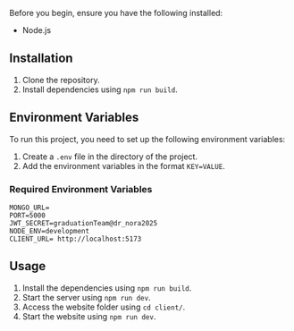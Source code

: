 Before you begin, ensure you have the following installed:

- Node.js

## Installation

1. Clone the repository.
2. Install dependencies using `npm run build`.

## Environment Variables

To run this project, you need to set up the following environment variables:

1. Create a `.env` file in the directory of the project.
2. Add the environment variables in the format `KEY=VALUE`.

### Required Environment Variables

```plaintext
MONGO_URL=
PORT=5000
JWT_SECRET=graduationTeam@dr_nora2025
NODE_ENV=development
CLIENT_URL= http://localhost:5173
```

## Usage

1. Install the dependencies using `npm run build`.
2. Start the server using `npm run dev`.
3. Access the website folder using `cd client/`.
4. Start the website using `npm run dev`.
